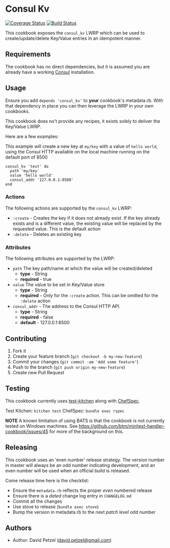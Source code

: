 # Consul Kv
[![Coverage Status](https://coveralls.io/repos/dpetzel/consul_kv_cookbook/badge.png?branch=master)](https://coveralls.io/r/dpetzel/consul_kv_cookbook?branch=master)
[![Build Status](https://api.shippable.com/projects/545ee930c6f0803064f3db48/badge?branchName=master)](https://app.shippable.com/projects/545ee930c6f0803064f3db48/builds/latest)

This cookbook exposes the `consul_kv` LWRP which can be used to
create/update/delete Key/Value entries in an idempotent manner.

## Requirements
The cookbook has no direct dependencies, but it is assumed you are already 
have a working [Consul](https://consul.io/) installation.

## Usage
Ensure you add `depends 'consul_kv'` to **your** cookbook's metadata.rb. With
that dependency in place you can then leverage the LWRP in your own cookbooks.

This cookbook does no't provide any recipes, it exists solely to deliver the
Key/Value LWRP.

Here are a few examples:

This example will create a new key at `my/key` with a value of `hello world`,
using the Consul HTTP available on the local machine running on the default
port of 8500

```
consul_kv 'test' do
  path 'my/key'
  value 'hello world'
  consul_addr '127.0.0.1:8500'
end
```

### Actions
The following actions are supported by the `consul_kv` LWRP:

* `:create` - Creates the key if it does not already exist. If the key already
  exists and is a different value, the existing value will be replaced by
  the requested value. This is the default action
* `:delete` - Deletes an existing key

### Attributes
The following attributes are supported by the LWRP:

* `path` The key path/name at which the value will be created/deleted
    * **type** - String
    * **required** - true
* `value` The value to be set in Key/Value store
    * **type** - String
    * **required** - Only for the `:create` action. This can be omitted for the
      `:delete` action
* `consul_addr` - The address to the Consul HTTP API.
    * **type** - String
    * **required** - false
    * **default** - 127.0.0.1:8500



## Contributing
1. Fork it
2. Create your feature branch (`git checkout -b my-new-feature`)
3. Commit your changes (`git commit -am 'Add some feature'`)
4. Push to the branch (`git push origin my-new-feature`)
5. Create new Pull Request

## Testing

This cookbook currently uses [test-kitchen](https://github.com/opscode/test-kitchen)
along with [ChefSpec](https://docs.getchef.com/chefspec.html).

Test Kitchen: `kitchen test`
ChefSpec: `bundle exec rspec`



**NOTE** A known limitation of using BATS is that the cookbook is not currently
tested on Windows machines. See https://github.com/btm/minitest-handler-cookbook/issues/45
for more of the background on this.

## Releasing
This cookbook uses an 'even number' release strategy. The version number in master
will always be an odd number indicating development, and an even number will
be used when an official build is released.

Come release time here is the checklist:

* Ensure the `metadata.rb` reflects the proper *even* numbered release
* Ensure there is a *dated* change log entry in `CHANGELOG.md`
* Commit all the changes
* Use stove to release (`bundle exec stove`)
* Bump the version in metadata.rb to the next *patch level* odd number

## Authors
- Author: David Petzel (<david.petzel@gmail.com>)

